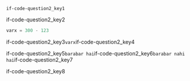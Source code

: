 ```ngMeta
if-code-question2_key1
```
if-code-question2_key2

```python
varx = 300 - 123
```
if-code-question2_key3`varx`if-code-question2_key4

if-code-question2_key5`barabar hai`if-code-question2_key6`barabar nahi hai`if-code-question2_key7

if-code-question2_key8